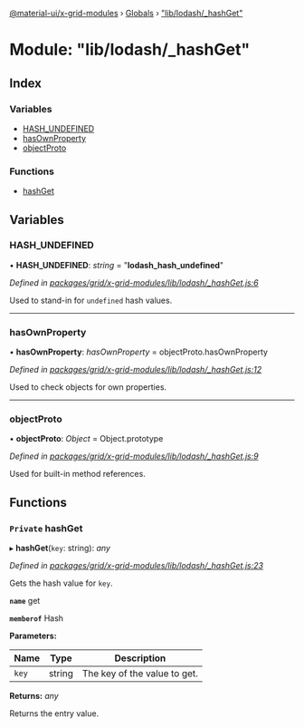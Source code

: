 [@material-ui/x-grid-modules](../README.md) › [Globals](../globals.md) › ["lib/lodash/\_hashGet"](_lib_lodash__hashget_.md)

# Module: "lib/lodash/\_hashGet"

## Index

### Variables

- [HASH_UNDEFINED](_lib_lodash__hashget_.md#hash_undefined)
- [hasOwnProperty](_lib_lodash__hashget_.md#hasownproperty)
- [objectProto](_lib_lodash__hashget_.md#objectproto)

### Functions

- [hashGet](_lib_lodash__hashget_.md#private-hashget)

## Variables

### HASH_UNDEFINED

• **HASH_UNDEFINED**: _string_ = "**lodash_hash_undefined**"

_Defined in [packages/grid/x-grid-modules/lib/lodash/\_hashGet.js:6](https://github.com/mui-org/material-ui-x/blob/a679779/packages/grid/x-grid-modules/lib/lodash/_hashGet.js#L6)_

Used to stand-in for `undefined` hash values.

---

### hasOwnProperty

• **hasOwnProperty**: _hasOwnProperty_ = objectProto.hasOwnProperty

_Defined in [packages/grid/x-grid-modules/lib/lodash/\_hashGet.js:12](https://github.com/mui-org/material-ui-x/blob/a679779/packages/grid/x-grid-modules/lib/lodash/_hashGet.js#L12)_

Used to check objects for own properties.

---

### objectProto

• **objectProto**: _Object_ = Object.prototype

_Defined in [packages/grid/x-grid-modules/lib/lodash/\_hashGet.js:9](https://github.com/mui-org/material-ui-x/blob/a679779/packages/grid/x-grid-modules/lib/lodash/_hashGet.js#L9)_

Used for built-in method references.

## Functions

### `Private` hashGet

▸ **hashGet**(`key`: string): _any_

_Defined in [packages/grid/x-grid-modules/lib/lodash/\_hashGet.js:23](https://github.com/mui-org/material-ui-x/blob/a679779/packages/grid/x-grid-modules/lib/lodash/_hashGet.js#L23)_

Gets the hash value for `key`.

**`name`** get

**`memberof`** Hash

**Parameters:**

| Name  | Type   | Description                  |
| ----- | ------ | ---------------------------- |
| `key` | string | The key of the value to get. |

**Returns:** _any_

Returns the entry value.
